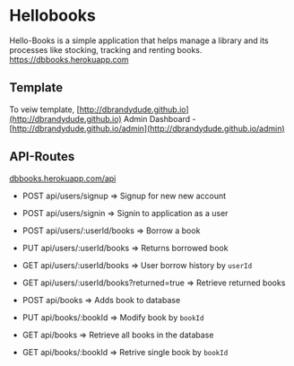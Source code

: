 # Hellobooks
Hello-Books is a simple application that helps manage a library and its processes like stocking, tracking and renting books. https://dbbooks.herokuapp.com

## Template
To veiw template, [http://dbrandydude.github.io](http://dbrandydude.github.io)
Admin Dashboard - [http://dbrandydude.github.io/admin](http://dbrandydude.github.io/admin)

## API-Routes
[dbbooks.herokuapp.com/api](dbbooks.herokuapp.com/api)
- POST api/users/signup => Signup for new new account

- POST api/users/signin => Signin to application as a user
- POST api/users/:userId/books => Borrow a book
- PUT api/users/:userId/books => Returns borrowed book
- GET api/users/:userId/books => User borrow history by `userId`
- GET api/users/:userId/books?returned=true => Retrieve returned books 
- POST api/books => Adds book to database
- PUT api/books/:bookId => Modify book by `bookId`
- GET api/books => Retrieve all books in the database
- GET api/books/:bookId => Retrive single book by `bookId` 

